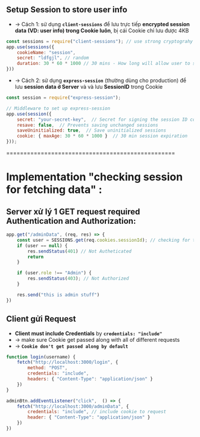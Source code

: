 
## Setup Session to store user info

* -> Cách 1: sử dụng **`client-sessions`** để lưu trực tiếp **encrypted session data (VD: user info) trong Cookie luôn**, bị cái Cookie chỉ lưu được 4KB
```js - secret, duration, name of "session"
const sessions = require("client-sessions"); // use strong cryptograhy and signing Augorithms
app.use(sessions({
    cookieName: "session",
    secret: "ldfgjl", // random
    duration: 30 * 60 * 1000 // 30 mins - How long will allow user to stay login 
}))
```

* -> Cách 2: sử dụng **`express-session`** (thường dùng cho production) để lưu **session data ở Server** và và lưu **SessionID** trong Cookie
```js
const session = require("express-session");

// Middleware to set up express-session
app.use(session({
    secret: "your-secret-key",  // Secret for signing the session ID cookie
    resave: false,  // Prevents saving unchanged sessions
    saveUninitialized: true,  // Save uninitialized sessions
    cookie: { maxAge: 30 * 60 * 1000 }  // 30 min session expiration
}));
```

=================================================
# Implementation "checking session for fetching data" :

## Server xử lý 1 GET request required Authentication and Authorization:
```js - get "Admin" data từ VD bên trên
app.get("/adminData", (req, res) => {
    const user = SESSIONS.get(req.cookies.sessionId); // checking for the cookie is our sessionId
    if (user == null) {
        res.sendStatus(401) // Not Autheticated
        return 
    }

    if (user.role !== "Admin") {
        res.sendStatus(403); // Not Authorized
    }

    res.send("this is admin stuff")
})
```

## Client gửi Request
* **Client must include Credentials** by **`credentials: "include"`**
* -> make sure Cookie get passed along with all of different requests
* -> **`Cookie don't get passed along by default`**

```js - Client "login"
function login(username) {
    fetch("http://localhost:3000/login", {
        method: "POST",
        credentials: "include",
        headers: { "Content-Type": "application/json" }
    })
}
```

```js - Client get "admin" data
adminBtn.addEventListener("click",  () => {
    fetch("http://localhost:3000/adminData", {
        credentials: "include", // include cookie to request
        header: { "Content-Type": "application/json" }
    })
})
```
